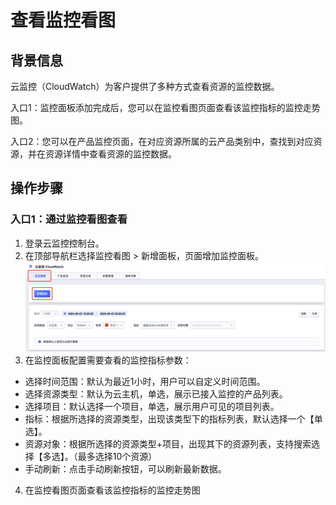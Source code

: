 # 查看监控看图

## 背景信息
云监控（CloudWatch）为客户提供了多种方式查看资源的监控数据。

入口1：监控面板添加完成后，您可以在监控看图页面查看该监控指标的监控走势图。

入口2：您可以在产品监控页面，在对应资源所属的云产品类别中，查找到对应资源，并在资源详情中查看资源的监控数据。

## 操作步骤
### 入口1：通过监控看图查看
1. 登录云监控控制台。
2. 在顶部导航栏选择监控看图 > 新增面板，页面增加监控面板。
![Image text](https://github.com/UCloudDoc-Team/cloudwatch/blob/master/images/2.jpg.png)
3. 在监控面板配置需要查看的监控指标参数：
- 选择时间范围：默认为最近1小时，用户可以自定义时间范围。
- 选择资源类型：默认为云主机，单选，展示已接入监控的产品列表。
- 选择项目：默认选择一个项目，单选，展示用户可见的项目列表。
- 指标：根据所选择的资源类型，出现该类型下的指标列表，默认选择一个【单选】。
- 资源对象：根据所选择的资源类型+项目，出现其下的资源列表，支持搜索选择【多选】。（最多选择10个资源）
- 手动刷新：点击手动刷新按钮，可以刷新最新数据。
4. 在监控看图页面查看该监控指标的监控走势图
